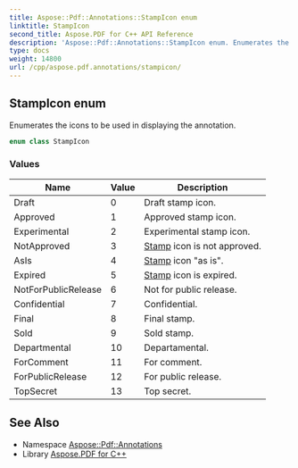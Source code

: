 ```yaml
---
title: Aspose::Pdf::Annotations::StampIcon enum
linktitle: StampIcon
second_title: Aspose.PDF for C++ API Reference
description: 'Aspose::Pdf::Annotations::StampIcon enum. Enumerates the icons to be used in displaying the annotation in C++.'
type: docs
weight: 14800
url: /cpp/aspose.pdf.annotations/stampicon/
---
```

## StampIcon enum


Enumerates the icons to be used in displaying the annotation.

```cpp
enum class StampIcon
```

### Values

| Name | Value | Description |
| --- | --- | --- |
| Draft | 0 | Draft stamp icon. |
| Approved | 1 | Approved stamp icon. |
| Experimental | 2 | Experimental stamp icon. |
| NotApproved | 3 | [Stamp](../../aspose.pdf/stamp/) icon is not approved. |
| AsIs | 4 | [Stamp](../../aspose.pdf/stamp/) icon "as is". |
| Expired | 5 | [Stamp](../../aspose.pdf/stamp/) icon is expired. |
| NotForPublicRelease | 6 | Not for public release. |
| Confidential | 7 | Confidential. |
| Final | 8 | Final stamp. |
| Sold | 9 | Sold stamp. |
| Departmental | 10 | Departamental. |
| ForComment | 11 | For comment. |
| ForPublicRelease | 12 | For public release. |
| TopSecret | 13 | Top secret. |

## See Also

* Namespace [Aspose::Pdf::Annotations](../)
* Library [Aspose.PDF for C++](../../)
